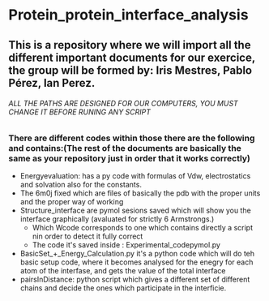 # Protein_protein_interface_analysis
## This is a repository where we will import all the different important documents for our exercice, the group will be formed by:  Iris Mestres, Pablo Pérez, Ian Perez.

###### ALL THE PATHS ARE DESIGNED FOR OUR COMPUTERS, YOU MUST CHANGE IT BEFORE RUNING ANY SCRIPT

### There are different codes within those there are the following and contains:(The rest of the documents are basically the same as your repository just in order that it works correctly)
- Energyevaluation: has a py code with formulas of Vdw, electrostatics and solvation also for the constants.
- The 6m0j fixed which are files of  basically the pdb with the proper units and the proper way of working
- Structure_interface   are  pymol sesions saved which will show you the interface graphically (avaluated for strictly 6 Armstrongs.)
    - Which Wcode corresponds to one which contains directly a script nin order to detect it fully correct
    - The code it's saved inside : Experimental_codepymol.py
- BasicSet_+_Energy_Calculation.py it's a python code which will do teh basic setup code, where it becomes  analysed for the enegry for each atom of the interfase, and gets the value of the total interface
- pairsInDistance: python script which gives a different set of different chains and decide the  ones which participate in the interficie.
